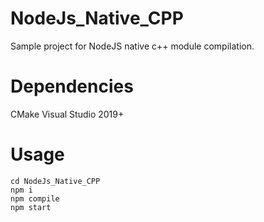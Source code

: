 # NodeJs_Native_CPP
Sample project for NodeJS native c++ module compilation.

# Dependencies
CMake
Visual Studio 2019+

# Usage
```git clone https://github.com/rbellek/NodeJs_Native_CPP.git
cd NodeJs_Native_CPP
npm i
npm compile
npm start
```
